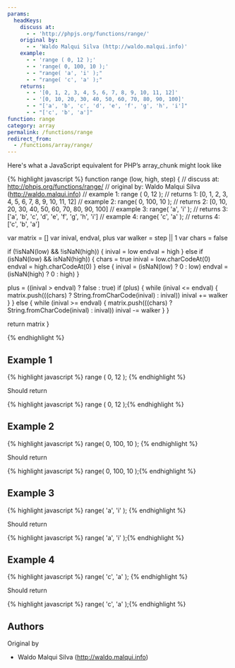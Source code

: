 ```yaml
---
params:
  headKeys:
    discuss at:
      - - 'http://phpjs.org/functions/range/'
    original by:
      - - 'Waldo Malqui Silva (http://waldo.malqui.info)'
    example:
      - - 'range ( 0, 12 );'
      - - 'range( 0, 100, 10 );'
      - - "range( 'a', 'i' );"
      - - "range( 'c', 'a' );"
    returns:
      - - '[0, 1, 2, 3, 4, 5, 6, 7, 8, 9, 10, 11, 12]'
      - - '[0, 10, 20, 30, 40, 50, 60, 70, 80, 90, 100]'
      - - "['a', 'b', 'c', 'd', 'e', 'f', 'g', 'h', 'i']"
      - - "['c', 'b', 'a']"
function: range
category: array
permalink: /functions/range
redirect_from:
  - /functions/array/range/
---
```


<!-- WARNING! This file is auto generated by `npm run web:inject`, do not edit by hand -->

Here's what a JavaScript equivalent for PHP’s array_chunk might look like

{% highlight javascript %}
function range (low, high, step) {
  //  discuss at: http://phpjs.org/functions/range/
  // original by: Waldo Malqui Silva (http://waldo.malqui.info)
  //   example 1: range ( 0, 12 );
  //   returns 1: [0, 1, 2, 3, 4, 5, 6, 7, 8, 9, 10, 11, 12]
  //   example 2: range( 0, 100, 10 );
  //   returns 2: [0, 10, 20, 30, 40, 50, 60, 70, 80, 90, 100]
  //   example 3: range( 'a', 'i' );
  //   returns 3: ['a', 'b', 'c', 'd', 'e', 'f', 'g', 'h', 'i']
  //   example 4: range( 'c', 'a' );
  //   returns 4: ['c', 'b', 'a']

  var matrix = []
  var inival, endval, plus
  var walker = step || 1
  var chars = false

  if (!isNaN(low) && !isNaN(high)) {
    inival = low
    endval = high
  } else if (isNaN(low) && isNaN(high)) {
    chars = true
    inival = low.charCodeAt(0)
    endval = high.charCodeAt(0)
  } else {
    inival = (isNaN(low) ? 0 : low)
    endval = (isNaN(high) ? 0 : high)
  }

  plus = ((inival > endval) ? false : true)
  if (plus) {
    while (inival <= endval) {
      matrix.push(((chars) ? String.fromCharCode(inival) : inival))
      inival += walker
    }
  } else {
    while (inival >= endval) {
      matrix.push(((chars) ? String.fromCharCode(inival) : inival))
      inival -= walker
    }
  }

  return matrix
}

{% endhighlight %}

## Example 1

{% highlight javascript %}
range ( 0, 12 );
{% endhighlight %}

Should return

{% highlight javascript %}
range ( 0, 12 );{% endhighlight %}

## Example 2

{% highlight javascript %}
range( 0, 100, 10 );
{% endhighlight %}

Should return

{% highlight javascript %}
range( 0, 100, 10 );{% endhighlight %}

## Example 3

{% highlight javascript %}
range( 'a', 'i' );
{% endhighlight %}

Should return

{% highlight javascript %}
range( 'a', 'i' );{% endhighlight %}

## Example 4

{% highlight javascript %}
range( 'c', 'a' );
{% endhighlight %}

Should return

{% highlight javascript %}
range( 'c', 'a' );{% endhighlight %}


## Authors


Original by

- Waldo Malqui Silva (http://waldo.malqui.info)

